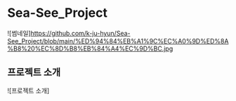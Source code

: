 # Sea-See_Project
![썸네일]https://github.com/k-ju-hyun/Sea-See_Project/blob/main/%ED%94%84%EB%A1%9C%EC%A0%9D%ED%8A%B8%20%EC%8D%B8%EB%84%A4%EC%9D%BC.jpg

## 프로젝트 소개
![프로젝트 소개]
